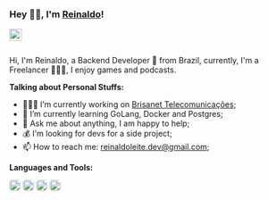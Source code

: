 ### Hey 👋🏽, I'm [Reinaldo](https://thereinas.dev)!

<a href="https://www.linkedin.com/in/reinaldoleitedev/">
  <img align="left" alt="Reinaldo LinkedIn" width="22px" src="https://cdn-icons-png.flaticon.com/512/174/174857.png" />
</a>
<br />
<br />

Hi, I'm Reinaldo, a Backend Developer 🚀 from Brazil, currently, I'm a Freelancer 👨🏽‍💻, I enjoy games and podcasts.

**Talking about Personal Stuffs:**

- 👨🏽‍💻 I’m currently working on [Brisanet Telecomunicações](https://www.brisanet.com.br/);
- 🤔 I’m currently learning GoLang, Docker and Postgres; 
- 💬 Ask me about anything, I am happy to help;
- 💰 I'm looking for devs for a side project;
- 📫 How to reach me: reinaldoleite.dev@gmail.com;

**Languages and Tools:** 

<code><img height="20" style="border-radius: 5px" src="https://pbs.twimg.com/profile_images/1142154201444823041/O6AczwfV_400x400.png"></code>
<code><img height="20" style="border-radius: 5px" src="https://pbs.twimg.com/profile_images/815698345716912128/hwUcGZ41_400x400.jpg"></code>
<code><img height="20" style="border-radius: 5px" src="https://pbs.twimg.com/profile_images/827354992377860096/sUe4dG_L_400x400.jpg"></code>
<code><img height="20" style="border-radius: 5px" src="https://www.kindpng.com/picc/m/403-4039227_c-language-logo-png-transparent-png.png"></code>



